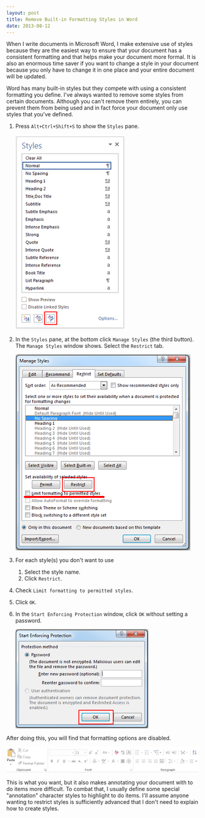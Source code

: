 ```yaml
---
layout: post
title: Remove Built-in Formatting Styles in Word
date: 2013-08-12
---
```


When I write documents in Microsoft Word, I make extensive use of styles because they are the easiest way to ensure that your document has a consistent formatting and that helps make your document more formal. It is also an enormous time saver if you want to change a style in your document because you only have to change it in one place and your entire document will be updated.

Word has many built-in styles but they compete with using a consistent formatting you define. I've always wanted to remove some styles from certain documents. Although you can't remove them entirely, you can prevent them from being used and in fact force your document only use styles that you've defined.

1. Press `Alt+Ctrl+Shift+S` to show the `Styles` pane.

    ![](/static/img/blog/remove_builtin_word_styles/styles_pane.png)

2. In the `Styles` pane, at the bottom click `Manage Styles` (the third button). The `Manage Styles` window shows. Select the `Restrict` tab.

    ![](/static/img/blog/remove_builtin_word_styles/manage_styles.png)
 
3. For each style(s) you don't want to use
    1. Select the style name.
    2. Click `Restrict`.

4. Check `Limit formatting to permitted styles`.
5. Click `OK`.
6. In the `Start Enforcing Protection` window, click `OK` without setting a password.

    ![](/static/img/blog/remove_builtin_word_styles/start_enforcing_protection.png)

After doing this, you will find that formatting options are disabled.

![](/static/img/blog/remove_builtin_word_styles/disabled_formatting.png)

This is what you want, but it also makes annotating your document with to do items more difficult. To combat that, I usually define some special "annotation" character styles to highlight to do items. I'll assume anyone wanting to restrict styles is sufficiently advanced that I don't need to explain how to create styles.